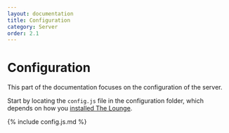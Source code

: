 ```yaml
---
layout: documentation
title: Configuration
category: Server
order: 2.1
---
```


# Configuration

This part of the documentation focuses on the configuration of the server.

Start by locating the `config.js` file in the configuration folder, which
depends on how you [installed The Lounge](/docs/install-and-upgrade.html).

<!--
Content for the following is generated by this script in the main repo:
https://github.com/thelounge/thelounge/blob/master/scripts/generate-config-doc.js
-->

{% include config.js.md %}
